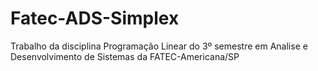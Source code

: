 # Fatec-ADS-Simplex
Trabalho da disciplina Programação Linear do 3º semestre em Analise e Desenvolvimento de Sistemas da FATEC-Americana/SP
